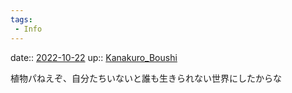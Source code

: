 ```yaml
---
tags:
 - Info
---
```


date:: [2022-10-22](Daily_Note/2022-10-22.md)
up:: [Kanakuro_Boushi](../Bar/Novel/Nacaria/Kanakuro_Boushi.md)

植物パねえぞ、自分たちいないと誰も生きられない世界にしたからな